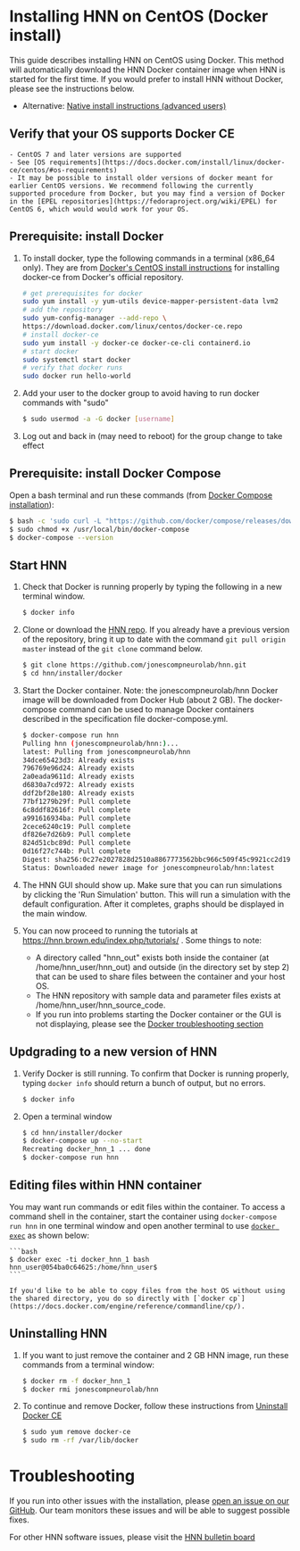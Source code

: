 # Installing HNN on CentOS (Docker install)

This guide describes installing HNN on CentOS using Docker. This method will automatically download the HNN Docker container image when HNN is started for the first time. If you would prefer to install HNN without Docker, please see the instructions below.

- Alternative: [Native install instructions (advanced users)](native_install.md)

## Verify that your OS supports Docker CE

    - CentOS 7 and later versions are supported
    - See [OS requirements](https://docs.docker.com/install/linux/docker-ce/centos/#os-requirements)
    - It may be possible to install older versions of docker meant for earlier CentOS versions. We recommend following the currently supported procedure from Docker, but you may find a version of Docker in the [EPEL repositories](https://fedoraproject.org/wiki/EPEL) for CentOS 6, which would would work for your OS.

## Prerequisite: install Docker

1. To install docker, type the following commands in a terminal (x86_64 only). They are from [Docker's CentOS install instructions](https://docs.docker.com/install/linux/docker-ce/centos/) for installing docker-ce from Docker's official repository.

    ```bash
    # get prerequisites for docker
    sudo yum install -y yum-utils device-mapper-persistent-data lvm2
    # add the repository
    sudo yum-config-manager --add-repo \
    https://download.docker.com/linux/centos/docker-ce.repo
    # install docker-ce
    sudo yum install -y docker-ce docker-ce-cli containerd.io
    # start docker
    sudo systemctl start docker
    # verify that docker runs
    sudo docker run hello-world
    ```

2. Add your user to the docker group to avoid having to run docker commands with "sudo"

    ```bash
    $ sudo usermod -a -G docker [username]
    ```

3. Log out and back in (may need to reboot) for the group change to take effect

## Prerequisite: install Docker Compose

Open a bash terminal and run these commands (from [Docker Compose installation](https://docs.docker.com/compose/install/)):

  ```bash
  $ bash -c 'sudo curl -L "https://github.com/docker/compose/releases/download/1.23.2/docker-compose-$(uname -s)-$(uname -m)" -o /usr/local/bin/docker-compose'
  $ sudo chmod +x /usr/local/bin/docker-compose
  $ docker-compose --version
  ```

## Start HNN

1. Check that Docker is running properly by typing the following in a new terminal window.
    ```bash
    $ docker info
    ```

2. Clone or download the [HNN repo](https://github.com/jonescompneurolab/hnn). If you already have a previous version of the repository, bring it up to date with the command `git pull origin master` instead of the `git clone` command below.

    ```bash
    $ git clone https://github.com/jonescompneurolab/hnn.git
    $ cd hnn/installer/docker
    ```

3. Start the Docker container. Note: the jonescompneurolab/hnn Docker image will be downloaded from Docker Hub (about 2 GB). The docker-compose command can be used to manage Docker containers described in the specification file docker-compose.yml.

    ```bash
    $ docker-compose run hnn
    Pulling hnn (jonescompneurolab/hnn:)...
    latest: Pulling from jonescompneurolab/hnn
    34dce65423d3: Already exists
    796769e96d24: Already exists
    2a0eada9611d: Already exists
    d6830a7cd972: Already exists
    ddf2bf28e180: Already exists
    77bf1279b29f: Pull complete
    6c8ddf82616f: Pull complete
    a991616934ba: Pull complete
    2cece6240c19: Pull complete
    df826e7d26b9: Pull complete
    824d51cbc89d: Pull complete
    0d16f27c744b: Pull complete
    Digest: sha256:0c27e2027828d2510a8867773562bbc966c509f45c9921cc2d1973c575d327b3
    Status: Downloaded newer image for jonescompneurolab/hnn:latest
    ```

4. The HNN GUI should show up. Make sure that you can run simulations by clicking the 'Run Simulation' button. This will run a simulation with the default configuration. After it completes, graphs should be displayed in the main window.
5. You can now proceed to running the tutorials at https://hnn.brown.edu/index.php/tutorials/ . Some things to note:
   - A directory called "hnn_out" exists both inside the container (at /home/hnn_user/hnn_out) and outside (in the directory set by step 2) that can be used to share files between the container and your host OS.
   - The HNN repository with sample data and parameter files exists at /home/hnn_user/hnn_source_code.
   - If you run into problems starting the Docker container or the GUI is not displaying, please see the [Docker troubleshooting section](../docker/README.md#Troubleshooting)

## Updgrading to a new version of HNN

1. Verify Docker is still running. To confirm that Docker is running properly, typing `docker info` should return a bunch of output, but no errors.

    ```bash
    $ docker info
    ```

2. Open a terminal window

    ```bash
    $ cd hnn/installer/docker
    $ docker-compose up --no-start
    Recreating docker_hnn_1 ... done
    $ docker-compose run hnn
    ```

## Editing files within HNN container

You may want run commands or edit files within the container. To access a command shell in the container, start the container using `docker-compose run hnn` in one terminal window and open another terminal to use [`docker exec`](https://docs.docker.com/engine/reference/commandline/exec/) as shown below:

    ```bash
    $ docker exec -ti docker_hnn_1 bash
    hnn_user@054ba0c64625:/home/hnn_user$
    ```

    If you'd like to be able to copy files from the host OS without using the shared directory, you do so directly with [`docker cp`](https://docs.docker.com/engine/reference/commandline/cp/).

## Uninstalling HNN

1. If you want to just remove the container and 2 GB HNN image, run these commands from a terminal window:

    ```bash
    $ docker rm -f docker_hnn_1
    $ docker rmi jonescompneurolab/hnn
    ```

2. To continue and remove Docker, follow these instructions from [Uninstall Docker CE](https://docs.docker.com/install/linux/docker-ce/centos/#uninstall-docker-ce)

    ```bash
    $ sudo yum remove docker-ce
    $ sudo rm -rf /var/lib/docker
    ```

# Troubleshooting

If you run into other issues with the installation, please [open an issue on our GitHub](https://github.com/jonescompneurolab/hnn/issues). Our team monitors these issues and will be able to suggest possible fixes.

For other HNN software issues, please visit the [HNN bulletin board](https://www.neuron.yale.edu/phpBB/viewforum.php?f=46)
